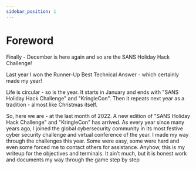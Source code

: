 ```yaml
---
sidebar_position: 1
---
```


# Foreword

Finally - December is here again and so are the SANS Holiday Hack Challenge! 

Last year I won the Runner-Up Best Technical Answer - which certainly made my year! 



Life is circular - so is the year. It starts in January and ends with "SANS Holiday Hack Challenge" and "KringleCon". Then it repeats next year as a tradition - almost like Christmas itself.  

So, here we are - at the last month of 2022. A new edition of "SANS Holiday Hack Challenge" and "KringleCon" has arrived. As every year since many years ago, I joined the global cybersecurity community
in its most festive cyber security challenge and virtual conference of the year. I made my way through the challenges this year. Some were easy, some were hard and even some forced me to contact others
for assistance. Anyhow, this is my writeup for the objectives and terminals. It ain’t much, but it is honest work and documents my way through the game step by step